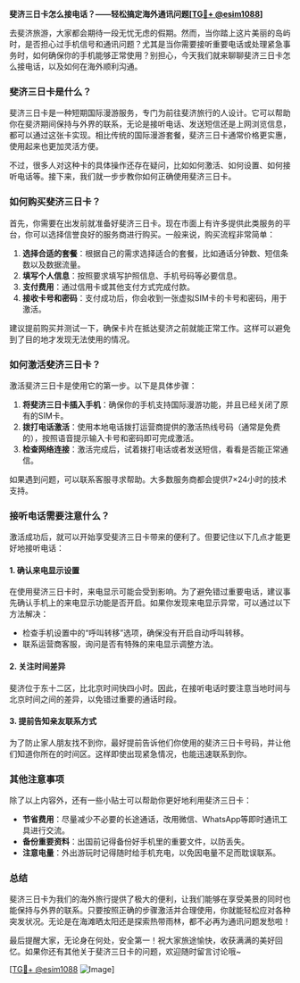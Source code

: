 **斐济三日卡怎么接电话？——轻松搞定海外通讯问题[[TG💪+ @esim1088](https://t.me/s/esim1088)]**

去斐济旅游，大家都会期待一段无忧无虑的假期。然而，当你踏上这片美丽的岛屿时，是否担心过手机信号和通讯问题？尤其是当你需要接听重要电话或处理紧急事务时，如何确保你的手机能够正常使用？别担心，今天我们就来聊聊斐济三日卡怎么接电话，以及如何在海外顺利沟通。

### 斐济三日卡是什么？

斐济三日卡是一种短期国际漫游服务，专门为前往斐济旅行的人设计。它可以帮助你在斐济期间保持与外界的联系，无论是接听电话、发送短信还是上网浏览信息，都可以通过这张卡实现。相比传统的国际漫游套餐，斐济三日卡通常价格更实惠，使用起来也更加灵活方便。

不过，很多人对这种卡的具体操作还存在疑问，比如如何激活、如何设置、如何接听电话等。接下来，我们就一步步教你如何正确使用斐济三日卡。

### 如何购买斐济三日卡？

首先，你需要在出发前就准备好斐济三日卡。现在市面上有许多提供此类服务的平台，你可以选择信誉良好的服务商进行购买。一般来说，购买流程非常简单：

1. **选择合适的套餐**：根据自己的需求选择适合的套餐，比如通话分钟数、短信条数以及数据流量。
2. **填写个人信息**：按照要求填写护照信息、手机号码等必要信息。
3. **支付费用**：通过信用卡或其他支付方式完成付款。
4. **接收卡号和密码**：支付成功后，你会收到一张虚拟SIM卡的卡号和密码，用于激活。

建议提前购买并测试一下，确保卡片在抵达斐济之前就能正常工作。这样可以避免到了目的地才发现无法使用的情况。

### 如何激活斐济三日卡？

激活斐济三日卡是使用它的第一步。以下是具体步骤：

1. **将斐济三日卡插入手机**：确保你的手机支持国际漫游功能，并且已经关闭了原有的SIM卡。
2. **拨打电话激活**：使用本地电话拨打运营商提供的激活热线号码（通常是免费的），按照语音提示输入卡号和密码即可完成激活。
3. **检查网络连接**：激活完成后，试着拨打电话或者发送短信，看看是否能正常通信。

如果遇到问题，可以联系客服寻求帮助。大多数服务商都会提供7×24小时的技术支持。

### 接听电话需要注意什么？

激活成功后，就可以开始享受斐济三日卡带来的便利了。但要记住以下几点才能更好地接听电话：

#### 1. 确认来电显示设置
在使用斐济三日卡时，来电显示可能会受到影响。为了避免错过重要电话，建议事先确认手机上的来电显示功能是否开启。如果你发现来电显示异常，可以通过以下方法解决：
- 检查手机设置中的“呼叫转移”选项，确保没有开启自动呼叫转移。
- 联系运营商客服，询问是否有特殊的来电显示调整方法。

#### 2. 关注时间差异
斐济位于东十二区，比北京时间快四小时。因此，在接听电话时要注意当地时间与北京时间之间的差异，以免错过重要的通话时段。

#### 3. 提前告知亲友联系方式
为了防止家人朋友找不到你，最好提前告诉他们你使用的斐济三日卡号码，并让他们知道你所在的时间区。这样即使出现紧急情况，也能迅速联系到你。

### 其他注意事项

除了以上内容外，还有一些小贴士可以帮助你更好地利用斐济三日卡：

- **节省费用**：尽量减少不必要的长途通话，改用微信、WhatsApp等即时通讯工具进行交流。
- **备份重要资料**：出国前记得备份好手机里的重要文件，以防丢失。
- **注意电量**：外出游玩时记得随时给手机充电，以免因电量不足而耽误联系。

### 总结

斐济三日卡为我们的海外旅行提供了极大的便利，让我们能够在享受美景的同时也能保持与外界的联系。只要按照正确的步骤激活并合理使用，你就能轻松应对各种突发状况。无论是在海滩晒太阳还是探索热带雨林，都不必再为通讯问题发愁啦！

最后提醒大家，无论身在何处，安全第一！祝大家旅途愉快，收获满满的美好回忆。如果你还有其他关于斐济三日卡的问题，欢迎随时留言讨论哦~

[[TG💪+ @esim1088](https://t.me/s/esim1088) ![Image](https://i.postimg.cc/4NQfJmqS/Snipaste-2025-05-13-00-14-12.png)]